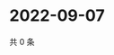 # 2022-09-07

共 0 条

<!-- BEGIN WEIBO -->
<!-- 最后更新时间 Wed Sep 07 2022 01:23:52 GMT+0800 (China Standard Time) -->

<!-- END WEIBO -->
